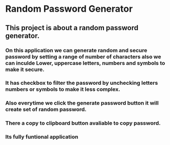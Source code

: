 # Random Password Generator

## This project is about a random password generator.

### On this application we can generate random and secure password by setting a range of number of characters also we can inculde Lower, uppercase letters, numbers and symbols to make it secure. 
### It has checkbox to filter the password by unchecking letters numbers or symbols to make it less complex. 
### Also everytime we click the generate password button it will create set of random password.
### There a copy to clipboard button avaliable to copy password. 

### Its fully funtional application 
